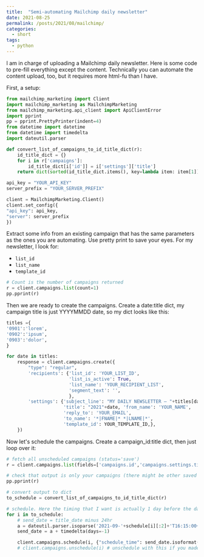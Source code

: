 ```yaml
---
title:  "Semi-automating Mailchimp daily newsletter"
date: 2021-08-25
permalink: /posts/2021/08/mailchimp/
categories: 
  - short
tags:
  - python
---
```

I am in charge of uploading a Mailchimp daily newsletter. Here is some code to pre-fill everything except the content.
Technically you can automate the content upload, too, but it requires more html-fu than I have.

First, a setup:
```python
from mailchimp_marketing import Client
import mailchimp_marketing as MailchimpMarketing
from mailchimp_marketing.api_client import ApiClientError
import pprint
pp = pprint.PrettyPrinter(indent=4)
from datetime import datetime  
from datetime import timedelta  
import dateutil.parser

def convert_list_of_campaigns_to_id_title_dict(r):
    id_title_dict = {}
    for i in r['campaigns']:
        id_title_dict[i['id']] = i['settings']['title']
    return dict(sorted(id_title_dict.items(), key=lambda item: item[1]))

api_key = "YOUR_API_KEY"
server_prefix = "YOUR_SERVER_PREFIX"

client = MailchimpMarketing.Client()
client.set_config({
"api_key": api_key,
"server": server_prefix
})
```

Extract some info from an existing campaign that has the same parameters as the ones you are automating.
Use pretty print to save your eyes. For my newsletter, I look for:
- `list_id`
- `list_name`
- `template_id`

```python
# Count is the number of campaigns returned
r = client.campaigns.list(count=1)
pp.pprint(r)
```

Then we are ready to create the campaigns. 
Create a date:title dict, my campaign title is just YYYYMMDD date, so my dict looks like this: 

```python
titles ={
'0901':'lorem',
'0902':'ipsum',
'0903':'dolor',
}

for date in titles:    
    response = client.campaigns.create({
        "type": "regular",
        'recipients': {'list_id': 'YOUR_LIST_ID', 
                       'list_is_active': True, 
                       'list_name': 'YOUR_RECIPIENT_LIST', 
                       'segment_text': '', 
                       },
        'settings': {'subject_line': "MY DAILY NEWSLETTER – "+titles[date], 
                     'title': "2021"+date, 'from_name': 'YOUR_NAME', 
                     'reply_to': 'YOUR_EMAIL', 
                     'to_name': '*|FNAME|* *|LNAME|*', 
                     'template_id': YOUR_TEMPLATE_ID,},
    })
```

Now let's schedule the campaigns. Create a campaign_id:title dict, then just loop over it:

```python
# fetch all unscheduled campaigns (status='save')
r = client.campaigns.list(fields=['campaigns.id','campaigns.settings.title'],status='save',count=50)

# check that output is only your campaigns (there might be other saved drafts from the past)
pp.pprint(r)

# convert output to dict
to_schedule = convert_list_of_campaigns_to_id_title_dict(r)

# schedule. Here the timing that I want is actually 1 day before the date in the title
for i in to_schedule:
    # send_date = title_date minus 24hr
    a = dateutil.parser.isoparse('2021-09-'+schedule[i][:2]+'T16:15:00+00:00')
    send_date = a + timedelta(days=-1)

    client.campaigns.schedule(i, {"schedule_time": send_date.isoformat()})
    # client.campaigns.unschedule(i) # unschedule with this if you made a mistake
```
